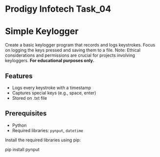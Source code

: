 # Prodigy Infotech Task_04
# Simple Keylogger

Create a basic keylogger program that records and logs keystrokes. Focus on logging the keys pressed and saving them to a file. Note: Ethical considerations and permissions are crucial for projects involving keyloggers. 
**For educational purposes only.**

## Features

- Logs every keystroke with a timestamp
- Captures special keys (e.g., space, enter)
- Stored on .txt file

## Prerequisites

- Python
- Required libraries: `pynput`, `datetime`

Install the required libraries using pip:

pip install pynput
